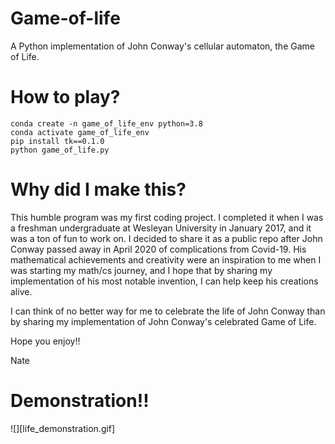 # Game-of-life
A Python implementation of John Conway's cellular automaton, the Game of Life.

# How to play?

```
conda create -n game_of_life_env python=3.8
conda activate game_of_life_env
pip install tk==0.1.0
python game_of_life.py
```

# Why did I make this?

This humble program was my first coding project. I completed it when I was a freshman undergraduate at Wesleyan University in January 2017, and it was a ton of fun to work on. I decided to share it as a public repo after John Conway passed away in April 2020 of complications from Covid-19. His mathematical achievements and creativity were an inspiration to me when I was starting my math/cs journey, and I hope that by sharing my implementation of his most notable invention, I can help keep his creations alive. 

I can think of no better way for me to celebrate the life of John Conway than by sharing my implementation of John Conway's celebrated Game of Life.

Hope you enjoy!!

Nate

# Demonstration!!

![][life_demonstration.gif]
